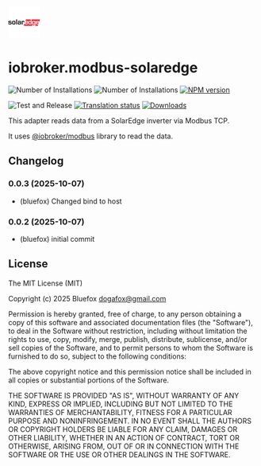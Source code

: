 <img src="admin/modbus-solaredge.svg" width="64">

# iobroker.modbus-solaredge

![Number of Installations](http://iobroker.live/badges/modbus-solaredge-installed.svg)
![Number of Installations](http://iobroker.live/badges/modbus-solaredge-stable.svg)
[![NPM version](http://img.shields.io/npm/v/iobroker.modbus-solaredge.svg)](https://www.npmjs.com/package/iobroker.modbus-solaredge)

![Test and Release](https://github.com/ioBroker/iobroker.modbus-solaredge/workflows/Test%20and%20Release/badge.svg)
[![Translation status](https://weblate.iobroker.net/widgets/adapters/-/modbus-solaredge/svg-badge.svg)](https://weblate.iobroker.net/engage/adapters/?utm_source=widget)
[![Downloads](https://img.shields.io/npm/dm/iobroker.modbus-solaredge.svg)](https://www.npmjs.com/package/iobroker.modbus-solaredge)

This adapter reads data from a SolarEdge inverter via Modbus TCP.

It uses [@iobroker/modbus](https://github.com/ioBroker/modbus) library to read the data.

<!--
	### **WORK IN PROGRESS**
-->
## Changelog
### 0.0.3 (2025-10-07)
* (bluefox) Changed bind to host

### 0.0.2 (2025-10-07)
* (bluefox) initial commit

## License
The MIT License (MIT)

Copyright (c) 2025 Bluefox <dogafox@gmail.com>

Permission is hereby granted, free of charge, to any person obtaining a copy
of this software and associated documentation files (the "Software"), to deal
in the Software without restriction, including without limitation the rights
to use, copy, modify, merge, publish, distribute, sublicense, and/or sell
copies of the Software, and to permit persons to whom the Software is
furnished to do so, subject to the following conditions:

The above copyright notice and this permission notice shall be included in
all copies or substantial portions of the Software.

THE SOFTWARE IS PROVIDED "AS IS", WITHOUT WARRANTY OF ANY KIND, EXPRESS OR
IMPLIED, INCLUDING BUT NOT LIMITED TO THE WARRANTIES OF MERCHANTABILITY,
FITNESS FOR A PARTICULAR PURPOSE AND NONINFRINGEMENT. IN NO EVENT SHALL THE
AUTHORS OR COPYRIGHT HOLDERS BE LIABLE FOR ANY CLAIM, DAMAGES OR OTHER
LIABILITY, WHETHER IN AN ACTION OF CONTRACT, TORT OR OTHERWISE, ARISING FROM,
OUT OF OR IN CONNECTION WITH THE SOFTWARE OR THE USE OR OTHER DEALINGS IN
THE SOFTWARE.
